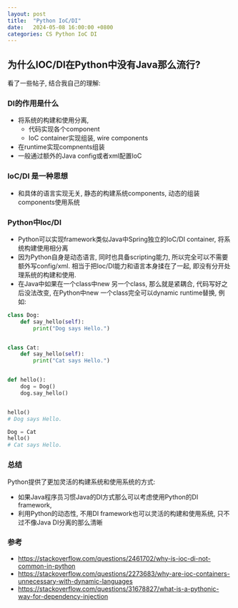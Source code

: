 ```yaml
---
layout: post
title:  "Python IoC/DI"
date:   2024-05-08 16:00:00 +0800
categories: CS Python IoC DI
---
```


## 为什么IOC/DI在Python中没有Java那么流行?
看了一些帖子, 结合我自己的理解:
### DI的作用是什么
* 将系统的构建和使用分离,
  * 代码实现各个component
  * IoC container实现组装, wire components
* 在runtime实现compnents组装
* 一般通过额外的Java config或者xml配置IoC

### IoC/DI 是一种思想
* 和具体的语言实现无关, 静态的构建系统components, 动态的组装components使用系统

### Python中Ioc/DI
* Python可以实现framework类似Java中Spring独立的IoC/DI container, 将系统构建使用相分离
* 因为Python自身是动态语言, 同时也具备scripting能力, 所以完全可以不需要额外写config/xml. 相当于把Ioc/DI能力和语言本身揉在了一起, 即没有分开处理系统的构建和使用.
* 在Java中如果在一个class中new 另一个class, 那么就是紧耦合, 代码写好之后没法改变, 在Python中new 一个class完全可以dynamic runtime替换, 例如:
```python
class Dog:
    def say_hello(self):
        print("Dog says Hello.")


class Cat:
    def say_hello(self):
        print("Cat says Hello.")


def hello():
    dog = Dog()
    dog.say_hello()


hello()
# Dog says Hello.

Dog = Cat
hello()
# Cat says Hello.
```

### 总结
Python提供了更加灵活的构建系统和使用系统的方式:
* 如果Java程序员习惯Java的DI方式那么可以考虑使用Python的DI framework,
* 利用Python的动态性, 不用DI framework也可以灵活的构建和使用系统, 只不过不像Java DI分离的那么清晰

### 参考
* https://stackoverflow.com/questions/2461702/why-is-ioc-di-not-common-in-python
* https://stackoverflow.com/questions/2273683/why-are-ioc-containers-unnecessary-with-dynamic-languages
* https://stackoverflow.com/questions/31678827/what-is-a-pythonic-way-for-dependency-injection